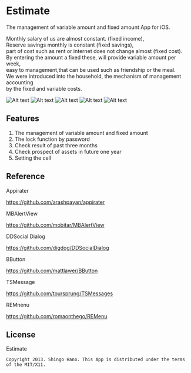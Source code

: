 Estimate
======================

The management of variable amount and fixed amount App for iOS.  
  
Monthly salary of us are almost constant. (fixed income),   
Reserve savings monthly is constant (fixed savings),   
part of cost such as rent or internet does not change almost (fixed cost).   
By entering the amount a fixed these, will provide variable amount per week,  
easy to management,that can be used such as friendship or the meal.   
We were introduced into the household, the mechanism of management accounting   
by the fixed and variable costs.  
  
  
![Alt text](http://priolo.wktk.so/images/estimate4.png)
![Alt text](http://priolo.wktk.so/images/estimate1.png)
![Alt text](http://priolo.wktk.so/images/estimate9.png)
![Alt text](http://priolo.wktk.so/images/estimate10.png)
![Alt text](http://priolo.wktk.so/images/estimate2.png)



Features
------

1. The management of variable amount and fixed amount
2. The lock function by password
3. Check result of past three months
4. Check prospect of assets in future one year
5. Setting the cell  


Reference
------
Appirater


<https://github.com/arashpayan/appirater>


MBAlertView


<https://github.com/mobitar/MBAlertView>


DDSocial Dialog


<https://github.com/digdog/DDSocialDialog>


BButton


<https://github.com/mattlawer/BButton>


TSMessage


<https://github.com/toursprung/TSMessages>


REMnenu


<https://github.com/romaonthego/REMenu>


License
------

Estimate


`Copyright 2013. Shingo Hano. This App is distributed under the terms of the MIT/X11.`  
